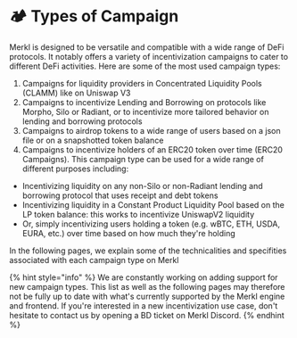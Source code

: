 # 🏕️ Types of Campaign

Merkl is designed to be versatile and compatible with a wide range of DeFi protocols. It notably offers a variety of incentivization campaigns to cater to different DeFi activities. Here are some of the most used campaign types:

1. Campaigns for liquidity providers in Concentrated Liquidity Pools (CLAMM) like on Uniswap V3
2. Campaigns to incentivize Lending and Borrowing on protocols like Morpho, Silo or Radiant, or to incentivize more tailored behavior on lending and borrowing protocols
3. Campaigns to airdrop tokens to a wide range of users based on a json file or on a snapshotted token balance
4. Campaigns to incentivize holders of an ERC20 token over time (ERC20 Campaigns). This campaign type can be used for a wide range of different purposes including:

- Incentivizing liquidity on any non-Silo or non-Radiant lending and borrowing protocol that uses receipt and debt tokens
- Incentivizing liquidity in a Constant Product Liquidity Pool based on the LP token balance: this works to incentivize UniswapV2 liquidity
- Or, simply incentivizing users holding a token (e.g. wBTC, ETH, USDA, EURA, etc.) over time based on how much they're holding

In the following pages, we explain some of the technicalities and specifities associated with each campaign type on Merkl

{% hint style="info" %}
We are constantly working on adding support for new campaign types. This list as well as the following pages may therefore not be fully up to date with what's currently supported by the Merkl engine and frontend. If you're interested in a new incentivization use case, don't hesitate to contact us by opening a BD ticket on Merkl Discord.
{% endhint %}
